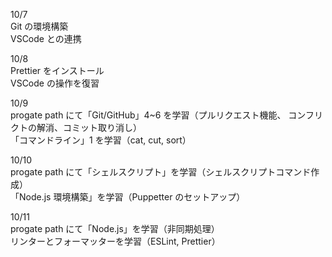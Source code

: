 10/7<br>
Git の環境構築<br>
VSCode との連携<br>

10/8<br>
Prettier をインストール<br>
VSCode の操作を復習<br>

10/9<br>
progate path にて「Git/GitHub」4~6 を学習（プルリクエスト機能、 コンフリクトの解消、コミット取り消し）<br>
「コマンドライン」1 を学習（cat, cut, sort）<br>

10/10<br>
progate path にて「シェルスクリプト」を学習（シェルスクリプトコマンド作成）<br>
「Node.js 環境構築」を学習（Puppetter のセットアップ）<br>

10/11<br>
progate path にて「Node.js」を学習（非同期処理）<br>
リンターとフォーマッターを学習（ESLint, Prettier）<br>
